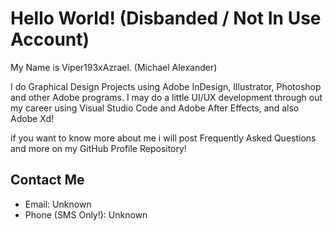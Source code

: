 # Hello World! (Disbanded / Not In Use Account)
My Name is Viper193xAzrael. (Michael Alexander)

I do Graphical Design Projects using Adobe InDesign, Illustrator, Photoshop and other Adobe programs. I may do a little UI/UX development through out my career using Visual Studio Code and Adobe After Effects, and also Adobe Xd!

if you want to know more about me i will post Frequently Asked Questions and more on my GitHub Profile Repository!


## Contact Me
- Email: Unknown
- Phone (SMS Only!): Unknown

<!---
Viper193xAzrael/Viper193xAzrael is a ✨ special ✨ repository because its `README.md` (this file) appears on your GitHub profile.
You can click the Preview link to take a look at your changes.
--->
